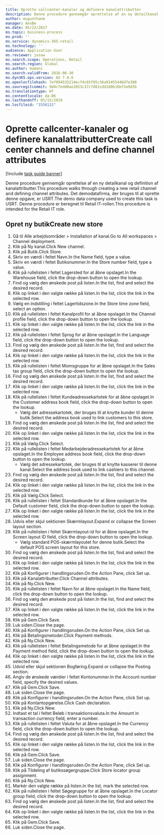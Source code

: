 ```yaml
---
title: Oprette callcenter-kanaler og definere kanalattributter
description: Denne procedure gennemgår oprettelse af en ny detailkanal og definition af kanalattributter.
author: mugunthanm
manager: AnnBe
ms.date: 05/22/2017
ms.topic: business-process
ms.prod: ''
ms.service: dynamics-365-retail
ms.technology: ''
audience: Application User
ms.reviewer: josaw
ms.search.scope: Operations, Retail
ms.search.region: Global
ms.author: mumani
ms.search.validFrom: 2016-06-30
ms.dyn365.ops.version: AX 7.0.0
ms.openlocfilehash: 7ef094535214ecf4c65f95c36a93455446d7e388
ms.sourcegitcommit: 9d4c7edd0ae2053c37c7d81cdd180b16bf3a9d3b
ms.translationtype: HT
ms.contentlocale: da-DK
ms.lasthandoff: 05/15/2019
ms.locfileid: "1556132"
---
```

# <a name="create-call-center-channels-and-define-channel-attributes"></a><span data-ttu-id="30e25-103">Oprette callcenter-kanaler og definere kanalattributter</span><span class="sxs-lookup"><span data-stu-id="30e25-103">Create call center channels and define channel attributes</span></span>

[!include [task guide banner](../includes/task-guide-banner.md)]

<span data-ttu-id="30e25-104">Denne procedure gennemgår oprettelse af en ny detailkanal og definition af kanalattributter.</span><span class="sxs-lookup"><span data-stu-id="30e25-104">This procedure walks through creating a new retail channel and defining channel attributes.</span></span> <span data-ttu-id="30e25-105">Det demodatafirma, der bruges til at oprette denne opgave, er USRT.</span><span class="sxs-lookup"><span data-stu-id="30e25-105">The demo data company used to create this task is USRT.</span></span> <span data-ttu-id="30e25-106">Denne procedure er beregnet til Retail IT-rollen.</span><span class="sxs-lookup"><span data-stu-id="30e25-106">This procedure is intended for the Retail IT role.</span></span>


## <a name="create-new-store"></a><span data-ttu-id="30e25-107">Opret ny butik</span><span class="sxs-lookup"><span data-stu-id="30e25-107">Create new store</span></span>
1. <span data-ttu-id="30e25-108">Gå til Alle arbejdsområder > Installation af kanal.</span><span class="sxs-lookup"><span data-stu-id="30e25-108">Go to All workspaces > Channel deployment.</span></span>
2. <span data-ttu-id="30e25-109">Klik på Ny kanal.</span><span class="sxs-lookup"><span data-stu-id="30e25-109">Click New channel.</span></span>
3. <span data-ttu-id="30e25-110">Klik på Butik.</span><span class="sxs-lookup"><span data-stu-id="30e25-110">Click Store.</span></span>
4. <span data-ttu-id="30e25-111">Skriv en værdi i feltet Navn.</span><span class="sxs-lookup"><span data-stu-id="30e25-111">In the Name field, type a value.</span></span>
5. <span data-ttu-id="30e25-112">Skriv en værdi i feltet Butiksnummer.</span><span class="sxs-lookup"><span data-stu-id="30e25-112">In the Store number field, type a value.</span></span>
6. <span data-ttu-id="30e25-113">Klik på rullelisten i feltet Lagersted for at åbne opslaget.</span><span class="sxs-lookup"><span data-stu-id="30e25-113">In the Warehouse field, click the drop-down button to open the lookup.</span></span>
7. <span data-ttu-id="30e25-114">Find og vælg den ønskede post på listen.</span><span class="sxs-lookup"><span data-stu-id="30e25-114">In the list, find and select the desired record.</span></span>
8. <span data-ttu-id="30e25-115">Klik op linket i den valgte række på listen.</span><span class="sxs-lookup"><span data-stu-id="30e25-115">In the list, click the link in the selected row.</span></span>
9. <span data-ttu-id="30e25-116">Vælg en indstilling i feltet Lagertidszone.</span><span class="sxs-lookup"><span data-stu-id="30e25-116">In the Store time zone field, select an option.</span></span>
10. <span data-ttu-id="30e25-117">Klik på rullelisten i feltet Kanalprofil for at åbne opslaget.</span><span class="sxs-lookup"><span data-stu-id="30e25-117">In the Channel profile field, click the drop-down button to open the lookup.</span></span>
11. <span data-ttu-id="30e25-118">Klik op linket i den valgte række på listen.</span><span class="sxs-lookup"><span data-stu-id="30e25-118">In the list, click the link in the selected row.</span></span>
12. <span data-ttu-id="30e25-119">Klik på rullelisten i feltet Sprog for at åbne opslaget.</span><span class="sxs-lookup"><span data-stu-id="30e25-119">In the Language field, click the drop-down button to open the lookup.</span></span>
13. <span data-ttu-id="30e25-120">Find og vælg den ønskede post på listen.</span><span class="sxs-lookup"><span data-stu-id="30e25-120">In the list, find and select the desired record.</span></span>
14. <span data-ttu-id="30e25-121">Klik op linket i den valgte række på listen.</span><span class="sxs-lookup"><span data-stu-id="30e25-121">In the list, click the link in the selected row.</span></span>
15. <span data-ttu-id="30e25-122">Klik på rullelisten i feltet Momsgruppe for at åbne opslaget.</span><span class="sxs-lookup"><span data-stu-id="30e25-122">In the Sales tax group field, click the drop-down button to open the lookup.</span></span>
16. <span data-ttu-id="30e25-123">Find og vælg den ønskede post på listen.</span><span class="sxs-lookup"><span data-stu-id="30e25-123">In the list, find and select the desired record.</span></span>
17. <span data-ttu-id="30e25-124">Klik op linket i den valgte række på listen.</span><span class="sxs-lookup"><span data-stu-id="30e25-124">In the list, click the link in the selected row.</span></span>
18. <span data-ttu-id="30e25-125">Klik på rullelisten i feltet Kundeadressekartotek for at åbne opslaget.</span><span class="sxs-lookup"><span data-stu-id="30e25-125">In the Customer address book field, click the drop-down button to open the lookup.</span></span>
    * <span data-ttu-id="30e25-126">Vælg det adressekartotek, der bruges til at knytte kunder til denne butik.</span><span class="sxs-lookup"><span data-stu-id="30e25-126">Select the address book used to link customers to this store.</span></span>  
19. <span data-ttu-id="30e25-127">Find og vælg den ønskede post på listen.</span><span class="sxs-lookup"><span data-stu-id="30e25-127">In the list, find and select the desired record.</span></span>
20. <span data-ttu-id="30e25-128">Klik op linket i den valgte række på listen.</span><span class="sxs-lookup"><span data-stu-id="30e25-128">In the list, click the link in the selected row.</span></span>
21. <span data-ttu-id="30e25-129">Klik på Vælg.</span><span class="sxs-lookup"><span data-stu-id="30e25-129">Click Select.</span></span>
22. <span data-ttu-id="30e25-130">Klik på rullelisten i feltet Medarbejderadressekartotek for at åbne opslaget.</span><span class="sxs-lookup"><span data-stu-id="30e25-130">In the Employee address book field, click the drop-down button to open the lookup.</span></span>
    * <span data-ttu-id="30e25-131">Vælg det adressekartotek, der bruges til at knytte kasserer til denne kanal.</span><span class="sxs-lookup"><span data-stu-id="30e25-131">Select the address book used to link cashiers to this channel.</span></span>  
23. <span data-ttu-id="30e25-132">Find og vælg den ønskede post på listen.</span><span class="sxs-lookup"><span data-stu-id="30e25-132">In the list, find and select the desired record.</span></span>
24. <span data-ttu-id="30e25-133">Klik op linket i den valgte række på listen.</span><span class="sxs-lookup"><span data-stu-id="30e25-133">In the list, click the link in the selected row.</span></span>
25. <span data-ttu-id="30e25-134">Klik på Vælg.</span><span class="sxs-lookup"><span data-stu-id="30e25-134">Click Select.</span></span>
26. <span data-ttu-id="30e25-135">Klik på rullelisten i feltet Standardkunde for at åbne opslaget.</span><span class="sxs-lookup"><span data-stu-id="30e25-135">In the Default customer field, click the drop-down button to open the lookup.</span></span>
27. <span data-ttu-id="30e25-136">Klik op linket i den valgte række på listen.</span><span class="sxs-lookup"><span data-stu-id="30e25-136">In the list, click the link in the selected row.</span></span>
28. <span data-ttu-id="30e25-137">Udvis eller skjul sektionen Skærmlayout.</span><span class="sxs-lookup"><span data-stu-id="30e25-137">Expand or collapse the Screen layout section.</span></span>
29. <span data-ttu-id="30e25-138">Klik på rullelisten i feltet Skærmlayout-id for at åbne opslaget.</span><span class="sxs-lookup"><span data-stu-id="30e25-138">In the Screen layout ID field, click the drop-down button to open the lookup.</span></span>
    * <span data-ttu-id="30e25-139">Vælg standard POS-skærmlayoutet for denne butik.</span><span class="sxs-lookup"><span data-stu-id="30e25-139">Select the default POS screen layout for this store.</span></span>  
30. <span data-ttu-id="30e25-140">Find og vælg den ønskede post på listen.</span><span class="sxs-lookup"><span data-stu-id="30e25-140">In the list, find and select the desired record.</span></span>
31. <span data-ttu-id="30e25-141">Klik op linket i den valgte række på listen.</span><span class="sxs-lookup"><span data-stu-id="30e25-141">In the list, click the link in the selected row.</span></span>
32. <span data-ttu-id="30e25-142">Klik på Konfigurer i handlingsruden.</span><span class="sxs-lookup"><span data-stu-id="30e25-142">On the Action Pane, click Set up.</span></span>
33. <span data-ttu-id="30e25-143">Klik på Kanalattributter.</span><span class="sxs-lookup"><span data-stu-id="30e25-143">Click Channel attributes.</span></span>
34. <span data-ttu-id="30e25-144">Klik på Ny.</span><span class="sxs-lookup"><span data-stu-id="30e25-144">Click New.</span></span>
35. <span data-ttu-id="30e25-145">Klik på rullelisten i feltet Navn for at åbne opslaget.</span><span class="sxs-lookup"><span data-stu-id="30e25-145">In the Name field, click the drop-down button to open the lookup.</span></span>
36. <span data-ttu-id="30e25-146">Find og vælg den ønskede post på listen.</span><span class="sxs-lookup"><span data-stu-id="30e25-146">In the list, find and select the desired record.</span></span>
37. <span data-ttu-id="30e25-147">Klik op linket i den valgte række på listen.</span><span class="sxs-lookup"><span data-stu-id="30e25-147">In the list, click the link in the selected row.</span></span>
38. <span data-ttu-id="30e25-148">Klik på Gem.</span><span class="sxs-lookup"><span data-stu-id="30e25-148">Click Save.</span></span>
39. <span data-ttu-id="30e25-149">Luk siden.</span><span class="sxs-lookup"><span data-stu-id="30e25-149">Close the page.</span></span>
40. <span data-ttu-id="30e25-150">Klik på Konfigurer i handlingsruden.</span><span class="sxs-lookup"><span data-stu-id="30e25-150">On the Action Pane, click Set up.</span></span>
41. <span data-ttu-id="30e25-151">Klik på Betalingsmetoder.</span><span class="sxs-lookup"><span data-stu-id="30e25-151">Click Payment methods.</span></span>
42. <span data-ttu-id="30e25-152">Klik på Ny.</span><span class="sxs-lookup"><span data-stu-id="30e25-152">Click New.</span></span>
43. <span data-ttu-id="30e25-153">Klik på rullelisten i feltet Betalingsmetode for at åbne opslaget.</span><span class="sxs-lookup"><span data-stu-id="30e25-153">In the Payment method field, click the drop-down button to open the lookup.</span></span>
44. <span data-ttu-id="30e25-154">Klik op linket i den valgte række på listen.</span><span class="sxs-lookup"><span data-stu-id="30e25-154">In the list, click the link in the selected row.</span></span>
45. <span data-ttu-id="30e25-155">Udvid eller skjul sektionen Bogføring.</span><span class="sxs-lookup"><span data-stu-id="30e25-155">Expand or collapse the Posting section.</span></span>
46. <span data-ttu-id="30e25-156">Angiv de ønskede værdier i feltet Kontonummer.</span><span class="sxs-lookup"><span data-stu-id="30e25-156">In the Account number field, specify the desired values.</span></span>
47. <span data-ttu-id="30e25-157">Klik på Gem.</span><span class="sxs-lookup"><span data-stu-id="30e25-157">Click Save.</span></span>
48. <span data-ttu-id="30e25-158">Luk siden.</span><span class="sxs-lookup"><span data-stu-id="30e25-158">Close the page.</span></span>
49. <span data-ttu-id="30e25-159">Klik på Konfigurer i handlingsruden.</span><span class="sxs-lookup"><span data-stu-id="30e25-159">On the Action Pane, click Set up.</span></span>
50. <span data-ttu-id="30e25-160">Klik på Kontantopgørelse.</span><span class="sxs-lookup"><span data-stu-id="30e25-160">Click Cash declaration.</span></span>
51. <span data-ttu-id="30e25-161">Klik på Ny.</span><span class="sxs-lookup"><span data-stu-id="30e25-161">Click New.</span></span>
52. <span data-ttu-id="30e25-162">Indtast et tal i feltet Beløb i transaktionsvaluta.</span><span class="sxs-lookup"><span data-stu-id="30e25-162">In the Amount in transaction currency field, enter a number.</span></span>
53. <span data-ttu-id="30e25-163">Klik på rullelisten i feltet Valuta for at åbne opslaget.</span><span class="sxs-lookup"><span data-stu-id="30e25-163">In the Currency field, click the drop-down button to open the lookup.</span></span>
54. <span data-ttu-id="30e25-164">Find og vælg den ønskede post på listen.</span><span class="sxs-lookup"><span data-stu-id="30e25-164">In the list, find and select the desired record.</span></span>
55. <span data-ttu-id="30e25-165">Klik op linket i den valgte række på listen.</span><span class="sxs-lookup"><span data-stu-id="30e25-165">In the list, click the link in the selected row.</span></span>
56. <span data-ttu-id="30e25-166">Klik på Gem.</span><span class="sxs-lookup"><span data-stu-id="30e25-166">Click Save.</span></span>
57. <span data-ttu-id="30e25-167">Luk siden.</span><span class="sxs-lookup"><span data-stu-id="30e25-167">Close the page.</span></span>
58. <span data-ttu-id="30e25-168">Klik på Konfigurer i handlingsruden.</span><span class="sxs-lookup"><span data-stu-id="30e25-168">On the Action Pane, click Set up.</span></span>
59. <span data-ttu-id="30e25-169">Klik på Tildeling af butikssøgergruppe.</span><span class="sxs-lookup"><span data-stu-id="30e25-169">Click Store locator group assignment.</span></span>
60. <span data-ttu-id="30e25-170">Klik på Ny.</span><span class="sxs-lookup"><span data-stu-id="30e25-170">Click New.</span></span>
61. <span data-ttu-id="30e25-171">Markér den valgte række på listen.</span><span class="sxs-lookup"><span data-stu-id="30e25-171">In the list, mark the selected row.</span></span>
62. <span data-ttu-id="30e25-172">Klik på rullelisten i feltet Søgegruppe for at åbne opslaget.</span><span class="sxs-lookup"><span data-stu-id="30e25-172">In the Locator group field, click the drop-down button to open the lookup.</span></span>
63. <span data-ttu-id="30e25-173">Find og vælg den ønskede post på listen.</span><span class="sxs-lookup"><span data-stu-id="30e25-173">In the list, find and select the desired record.</span></span>
64. <span data-ttu-id="30e25-174">Klik op linket i den valgte række på listen.</span><span class="sxs-lookup"><span data-stu-id="30e25-174">In the list, click the link in the selected row.</span></span>
65. <span data-ttu-id="30e25-175">Klik på Gem.</span><span class="sxs-lookup"><span data-stu-id="30e25-175">Click Save.</span></span>
66. <span data-ttu-id="30e25-176">Luk siden.</span><span class="sxs-lookup"><span data-stu-id="30e25-176">Close the page.</span></span>

